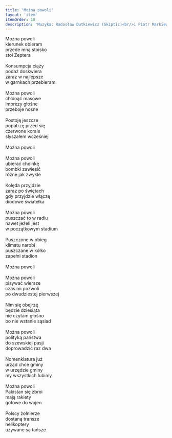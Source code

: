 ```yaml
---
title: 'Można powoli'
layout: 'item'
itemOrder: 10
description: 'Muzyka: Radosław Dutkiewicz (Skiptic)<br/>i Piotr Markiewicz<br/>Słowa, wokal: Piotr Markiewicz<br/>Mastering: Radosław Dutkiewicz'
---
```


Można powoli<br/>
kierunek obieram<br/>
przede mną stoisko<br/>
stoi Zeptera<br/>
<br/>
Konsumpcja ciąży<br/>
podaż doskwiera<br/>
zaraz w najlepsze<br/>
w garnkach przebieram<br/>
<br/>
Można powoli<br/>
chłonąć masowe<br/>
imprezy głośne<br/>
przeboje nośne<br/>
<br/>
Postoję jeszcze<br/>
popatrzę przed się<br/>
czerwone korale<br/>
słyszałem wcześniej<br/>
<br/>
Można powoli<br/>
<br/>
Można powoli<br/>
ubierać choinkę<br/>
bombki zawiesić<br/>
różne jak zwykle<br/>
<br/>
Kolęda przyjdzie<br/>
zaraz po świętach<br/>
gdy przyjdzie włączę<br/>
diodowe światełka<br/>
<br/>
Można powoli<br/>
puszczać to w radiu<br/>
nawet jeżeli jest<br/>
w początkowym stadium<br/>
<br/>
Puszczone w obieg<br/>
klimatu narobi<br/>
puszczane w kółko<br/>
zapełni stadion<br/>
<br/>
Można powoli<br/>
<br/>
Można powoli<br/>
pisywać wiersze<br/>
czas mi pozwoli<br/>
po dwudziestej pierwszej<br/>
<br/>
Nim się obejrzę<br/>
będzie dziesiąta<br/>
nie czytam głośno<br/>
bo nie wstanie sąsiad<br/>
<br/>
Można powoli<br/>
polityką państwa<br/>
do szewskiej pasji<br/>
doprowadzić raz dwa<br/>
<br/>
Nomenklatura już<br/>
urząd chce gminy<br/>
w urzędzie gminy<br/>
my wszystkich lubimy<br/>
<br/>
Można powoli<br/>
Pakistan się zbroi<br/>
mają rakiety<br/>
gotowe do wojen<br/>
<br/>
Polscy żołnierze<br/>
dostaną transze<br/>
helikoptery<br/>
używane są tańsze<br/>
